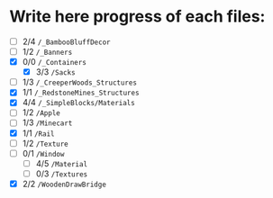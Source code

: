 # Write here progress of each files:
- [ ] 2/4 `/_BambooBluffDecor`
- [ ] 1/2 `/_Banners`
- [x] 0/0 `/_Containers`
    - [x] 3/3 `/Sacks`
- [ ] 1/3 `/_CreeperWoods_Structures`
- [x] 1/1 `/_RedstoneMines_Structures`
- [x] 4/4 `/_SimpleBlocks/Materials`
- [ ] 1/2 `/Apple`
- [ ] 1/3 `/Minecart`
- [x] 1/1 `/Rail`
- [ ] 1/2 `/Texture`
- [ ] 0/1 `/Window`
    - [ ] 4/5 `/Material`
    - [ ] 0/3 `/Textures`
- [x] 2/2 `/WoodenDrawBridge`